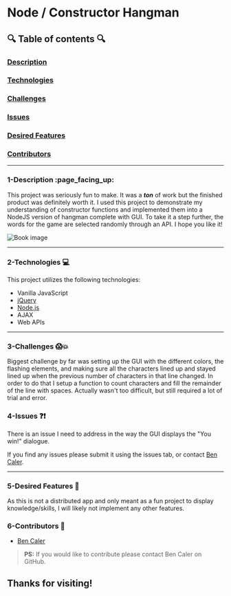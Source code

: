 <!-- This is a basic template for ReadMe files -->

# Node / Constructor Hangman

  

## :mag: Table of contents :mag:

  

### [Description](#1-description-page_facing_up)
### [Technologies](#2-technologies-computer)
### [Challenges](#3-challenges-screamboom)
### [Issues](#4-issues-questionexclamation)
### [Desired Features](#5-desired-features-star2)
### [Contributors](#6-contributors-raised_hands)

 ---

### 1-Description :page\_facing\_up:

This project was seriously fun to make. It was a ***ton*** of work but the finished product was definitely worth it. I used this project to demonstrate my understanding of constructor functions and implemented them into a NodeJS version of hangman complete with GUI. To take it a step further, the words for the game are selected randomly through an API. I hope you like it!

![Book image](https://gph.is/2wVYQQ1)


---


### 2-Technologies  :computer:

  This project utilizes the following technologies:

- Vanilla JavaScript
- [jQuery](https://jquery.com/)
- [Node.js](https://nodejs.org/en/)
- AJAX
- Web APIs

---

### 3-Challenges :scream::boom:

Biggest challenge by far was setting up the GUI with the different colors, the flashing elements, and making sure all the characters lined up and stayed lined up when the previous number of characters in that line changed. In order to do that I setup a function to count characters and fill the remainder of the line with spaces. Actually wasn't too difficult, but still required a lot of trial and error. 

### 4-Issues :question::exclamation:

There is an issue I need to address in the way the GUI displays the "You win!" dialogue.  

If you find any issues please submit it using the issues tab, or contact [Ben Caler](https://github.com/benwcaler/).

---

### 5-Desired Features :star2:

As this is not a distributed app and only meant as a fun project to display knowledge/skills, I will likely not implement any other features. 

### 6-Contributors :raised_hands:

- [Ben Caler](https://github.com/benwcaler/)

> **PS:** If you would like to contribute please contact Ben Caler on GitHub. 


## Thanks for visiting!
